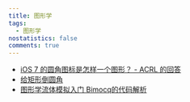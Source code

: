 ```yaml
---
title: 图形学
tags:
  - 图形学
nostatistics: false
comments: true
---
```


- [iOS 7 的圆角图标是怎样一个图形？ - ACRL 的回答](https://www.zhihu.com/question/21191767/answer/3585717185)
- [给矩形倒圆角](https://zhuanlan.zhihu.com/p/709019955)
- [图形学流体模拟入门 Bimocq的代码解析](https://peppasaur.github.io/posts/lsm-tree/)
